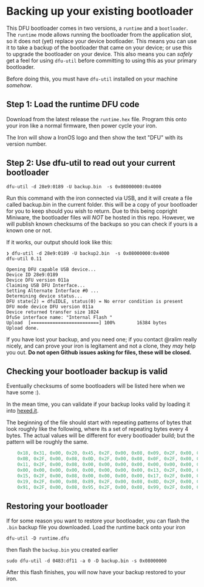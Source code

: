 # Backing up your existing bootloader

This DFU bootloader comes in two versions, a `runtime` and a `bootloader`.
The `runtime` mode allows running the bootloader from the application slot, so it does not (yet) replace your device bootloader.
This means you can use it to take a backup of the bootloader that came on your device; or use this to upgrade the bootloader on your device.
This also means you can _safely_ get a feel for using `dfu-util` before committing to using this as your primary bootloader.

Before doing this, you must have `dfu-util` installed on your machine _somehow_.

## Step 1: Load the runtime DFU code

Download from the latest release the `runtime.hex` file.
Program this onto your iron like a normal firmware, then power cycle your iron.

The Iron will show a IronOS logo and then show the text "DFU" with its version number.

## Step 2: Use dfu-util to read out your current bootloader

```
dfu-util -d 28e9:0189 -U backup.bin  -s 0x08000000:0x4000
```

Run this command with the iron connected via USB, and it will create a file called backup.bin in the current folder. this will be a copy of your bootloader for you to keep should you wish to return.
Due to this being copright Miniware, the bootloader files will _NOT_ be hosted in this repo.
However, we will publish known checksums of the backups so you can check if yours is a known one or not.

If it works, our output should look like this:

```
❯ dfu-util -d 28e9:0189 -U backup2.bin  -s 0x08000000:0x4000
dfu-util 0.11

Opening DFU capable USB device...
Device ID 28e9:0189
Device DFU version 011a
Claiming USB DFU Interface...
Setting Alternate Interface #0 ...
Determining device status...
DFU state(2) = dfuIDLE, status(0) = No error condition is present
DFU mode device DFU version 011a
Device returned transfer size 1024
DfuSe interface name: "Internal Flash "
Upload	[=========================] 100%        16384 bytes
Upload done.
```

If you have lost your backup, and you need one; if you contact @ralim really nicely, and can prove your iron is legitament and not a clone, they _may_ help you out. **Do not open Github issues asking for files, these will be closed.**

## Checking your bootloader backup is valid

Eventually checksums of some bootloaders will be listed here when we have some :).

In the mean time, you can validate if your backup looks valid by loading it into [hexed.it](https://hexed.it/).

The beginning of the file should start with repeating patterns of bytes that look roughly like the following, where its a set of repeating bytes every 4 bytes. The actual values will be different for every bootloader build; but the pattern will be roughly the same.

```C
	0x18, 0x31, 0x00, 0x20, 0x45, 0x2F, 0x00, 0x08, 0x09, 0x2F, 0x00, 0x08,
	0x0B, 0x2F, 0x00, 0x08, 0x0D, 0x2F, 0x00, 0x08, 0x0F, 0x2F, 0x00, 0x08,
	0x11, 0x2F, 0x00, 0x08, 0x00, 0x00, 0x00, 0x00, 0x00, 0x00, 0x00, 0x00,
	0x00, 0x00, 0x00, 0x00, 0x00, 0x00, 0x00, 0x00, 0x13, 0x2F, 0x00, 0x08,
	0x15, 0x2F, 0x00, 0x08, 0x00, 0x00, 0x00, 0x00, 0x17, 0x2F, 0x00, 0x08,
	0x19, 0x2F, 0x00, 0x08, 0x89, 0x2F, 0x00, 0x08, 0x8D, 0x2F, 0x00, 0x08,
	0x91, 0x2F, 0x00, 0x08, 0x95, 0x2F, 0x00, 0x08, 0x99, 0x2F, 0x00, 0x08,
```

## Restoring your bootloader

If for some reason you want to restore your bootloader, you can flash the `.bin` backup file you downloaded.
Load the runtime back onto your iron

```
dfu-util -D runtime.dfu
```

then flash the `backup.bin` you created earlier

```
sudo dfu-util -d 0483:df11 -a 0 -D backup.bin -s 0x08000000
```

After this flash finishes, you will now have your backup restored to your iron.
